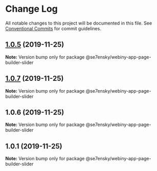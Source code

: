 # Change Log

All notable changes to this project will be documented in this file.
See [Conventional Commits](https://conventionalcommits.org) for commit guidelines.

## [1.0.5](https://github.com/SE7ENSKY/se7ensky-webiny-plugins/compare/@se7ensky/webiny-app-page-builder-slider@1.0.7...@se7ensky/webiny-app-page-builder-slider@1.0.5) (2019-11-25)

**Note:** Version bump only for package @se7ensky/webiny-app-page-builder-slider





## [1.0.7](https://github.com/SE7ENSKY/se7ensky-webiny-plugins/compare/@se7ensky/webiny-app-page-builder-slider@1.0.6...@se7ensky/webiny-app-page-builder-slider@1.0.7) (2019-11-25)

**Note:** Version bump only for package @se7ensky/webiny-app-page-builder-slider





## 1.0.6 (2019-11-25)

**Note:** Version bump only for package @se7ensky/webiny-app-page-builder-slider





## 1.0.1 (2019-11-25)

**Note:** Version bump only for package @se7ensky/webiny-app-page-builder-slider
